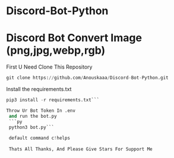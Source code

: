 # Discord-Bot-Python

# Discord Bot Convert Image (png,jpg,webp,rgb)
First U Need Clone This Repository
```py
git clone https://github.com/Anouskaaa/Discord-Bot-Python.git
```


Install the requirements.txt
```py
pip3 install -r requirements.txt```

Throw Ur Bot Token In .env
 and run the bot.py
 ```py
 python3 bot.py```
 
 default command c!helps
 
 Thats All Thanks, And Please Give Stars For Support Me
